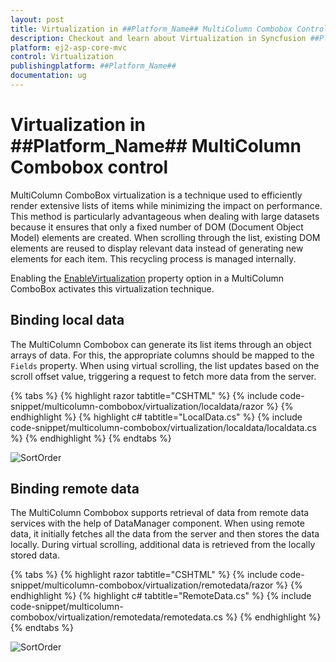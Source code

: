 ```yaml
---
layout: post
title: Virtualization in ##Platform_Name## MultiColumn Combobox Control | Syncfusion
description: Checkout and learn about Virtualization in Syncfusion ##Platform_Name## MultiColumn Combobox control of Syncfusion Essential JS 2 and more.
platform: ej2-asp-core-mvc
control: Virtualization
publishingplatform: ##Platform_Name##
documentation: ug
---
```


# Virtualization in ##Platform_Name## MultiColumn Combobox control

MultiColumn ComboBox virtualization is a technique used to efficiently render extensive lists of items while minimizing the impact on performance. This method is particularly advantageous when dealing with large datasets because it ensures that only a fixed number of DOM (Document Object Model) elements are created. When scrolling through the list, existing DOM elements are reused to display relevant data instead of generating new elements for each item. This recycling process is managed internally.

Enabling the [EnableVirtualization](https://help.syncfusion.com/cr/aspnetmvc-js2/Syncfusion.EJ2.MultiColumnComboBox.MultiColumnComboBox.html#Syncfusion_EJ2_MultiColumnComboBox_MultiColumnComboBox_EnableVirtualization) property option in a MultiColumn ComboBox activates this virtualization technique.

## Binding local data

The MultiColumn Combobox can generate its list items through an object arrays of data. For this, the appropriate columns should be mapped to the `Fields` property. When using virtual scrolling, the list updates based on the scroll offset value, triggering a request to fetch more data from the server.

{% tabs %}
{% highlight razor tabtitle="CSHTML" %}
{% include code-snippet/multicolumn-combobox/virtualization/localdata/razor %}
{% endhighlight %}
{% highlight c# tabtitle="LocalData.cs" %}
{% include code-snippet/multicolumn-combobox/virtualization/localdata/localdata.cs %}
{% endhighlight %}
{% endtabs %}

![SortOrder](images/sortorder.png)

## Binding remote data

The MultiColumn Combobox supports retrieval of data from remote data services with the help of DataManager component. When using remote data, it initially fetches all the data from the server and then stores the data locally. During virtual scrolling, additional data is retrieved from the locally stored data.

{% tabs %}
{% highlight razor tabtitle="CSHTML" %}
{% include code-snippet/multicolumn-combobox/virtualization/remotedata/razor %}
{% endhighlight %}
{% highlight c# tabtitle="RemoteData.cs" %}
{% include code-snippet/multicolumn-combobox/virtualization/remotedata/remotedata.cs %}
{% endhighlight %}
{% endtabs %}

![SortOrder](images/sortorder.png)